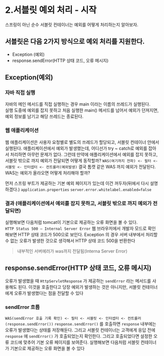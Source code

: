 # 2.서블릿 예외 처리 - 시작

스프링이 아닌 순수 서블릿 컨테이너는 예외를 어떻게 처리하는지 알아보자.

## 서블릿은 다음 2가지 방식으로 예외 처리를 지원한다.
- Exception (예외)
- response.sendError(HTTP 상태 코드, 오류 메시지)

## Exception(예외)
### 자바 직접 실행
자바의 메인 메서드를 직접 실행하는 경우 main 이라는 이름의 쓰레드가 실행된다.  
실행 도중에 예외를 잡지 못하고 처음 실행한 main() 메서드를 넘어서 예외가 던져지면, 예외 정보를 남기고 해당 쓰레드는 종료된다.

### 웹 애플리케이션
웹 애플리케이션은 사용자 요청별로 별도의 쓰레드가 할당되고, 서블릿 컨테이너 안에서 실행된다.
애플리케이션에서 예외가 발생했는데, 어디선가 try ~ catch로 예외를 잡아서 처리하면 아무런 문제가
없다. 그런데 만약에 애플리케이션에서 예외를 잡지 못하고, 서블릿 밖으로 까지 예외가 전달되면 어떻게 동작할까?
`WAS(여기까지 전파) <- 필터 <- 서블릿 <- 인터셉터 <- 컨트롤러(예외발생)`
결국 톰캣 같은 WAS 까지 예외가 전달된다. WAS는 예외가 올라오면 어떻게 처리해야 할까?

먼저 스프링 부트가 제공하는 기본 예외 페이지가 있는데 이건 꺼두자(뒤에서 다시 설명하겠다.)
`application.properties`
`server.error.whitelabel.enabled=false`

### 결과 (애플리케이션에서 예외를 잡지 못하고, 서블릿 밖으로 까지 예외가 전달되면)
실행해보면 다음처럼 tomcat이 기본으로 제공하는 오류 화면을 볼 수 있다.  
`HTTP Status 500 – Internal Server Error` 
웹 브라우저에서 개발자 모드로 확인해보면 HTTP 상태 코드가 500으로 보인다.
Exception 의 경우 서버 내부에서 처리할 수 없는 오류가 발생한 것으로 생각해서 HTTP 상태 코드 500을 반환한다
> 내부적인 서버에러가 was까지 전달됨(Interna Server Error)

## response.sendError(HTTP 상태 코드, 오류 메시지)
오류가 발생했을 때 `HttpServletResponse` 가 제공하는 `sendError` 라는 메서드를 사용해도 된다. 
이것을 호출한다고 당장 예외가 발생하는 것은 아니지만, 서블릿 컨테이너에게 오류가 발생했다는 점을
전달할 수 있다

### sendError 흐름
`WAS(sendError 호출 기록 확인) <- 필터 <- 서블릿 <- 인터셉터 <- 컨트롤러(response.sendError())`
`response.sendError()` 를 호출하면 `response` 내부에는 오류가 발생했다는 상태를 저장해둔다.
그리고 서블릿 컨테이너는 고객에게 응답 전에 `response` 에 `sendError()` 가 호출되었는지 확인한다. 
그리고 호출되었다면 설정한 오류 코드에 맞추어 기본 오류 페이지를 보여준다.
실행해보면 다음처럼 서블릿 컨테이너가 기본으로 제공하는 오류 화면을 볼 수 있다

